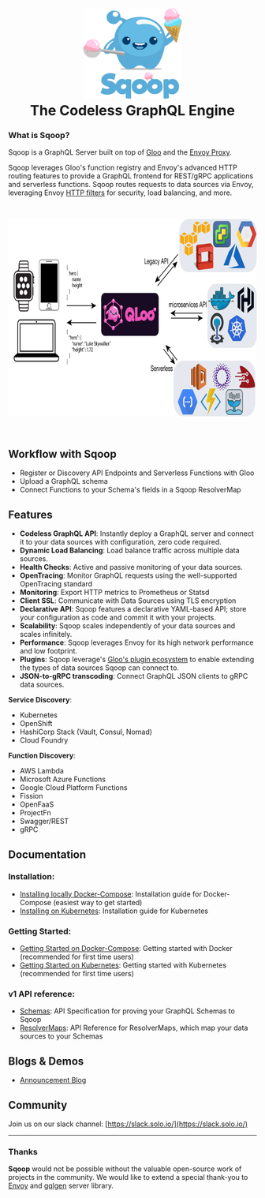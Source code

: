 

<h1 align="center">
    <img src="docs/Sqoop.png" alt="Sqoop" width="200" height="183">
  <br>
  The Codeless GraphQL Engine
</h1>

### What is Sqoop?

Sqoop is a GraphQL Server built on top of [Gloo](https://github.com/solo-io/gloo) and the [Envoy Proxy](https://envoyproxy.io).

Sqoop leverages Gloo's function registry and Envoy's advanced HTTP routing features to provide a GraphQL frontend
for REST/gRPC applications and serverless functions. Sqoop routes requests to data sources via Envoy, leveraging 
Envoy [HTTP filters](https://www.envoyproxy.io/docs/envoy/latest/api-v2/config/filter/filter.html?highlight=http%20filter) 
for security, load balancing, and more.

<BR>
<p align="center">
<img src="docs/introduction/high_level_architecture.png" alt="Sqoop" width="776" height="400">
</p>    
<BR>
    
## Workflow with Sqoop
* Register or Discovery API Endpoints and Serverless Functions with Gloo
* Upload a GraphQL schema 
* Connect Functions to your Schema's fields in a Sqoop ResolverMap

## Features
* **Codeless GraphQL API**: Instantly deploy a GraphQL server and connect it to your data sources with configuration,
zero code required.
* **Dynamic Load Balancing**: Load balance traffic across multiple data sources.
* **Health Checks**: Active and passive monitoring of your data sources.
* **OpenTracing**: Monitor GraphQL requests using the well-supported OpenTracing standard
* **Monitoring**: Export HTTP metrics to Prometheus or Statsd
* **Client SSL**: Communicate with Data Sources using TLS encryption 
* **Declarative API**: Sqoop features a declarative YAML-based API; store your configuration as code and commit it with your projects.
* **Scalability**: Sqoop scales independently of your data sources and scales infinitely.
* **Performance**: Sqoop leverages Envoy for its high network performance and low footprint.
* **Plugins**: Sqoop leverage's [Gloo's plugin ecosystem](https://gloo.solo.io/plugins/aws/) to enable extending the types
of data sources Sqoop can connect to.
* **JSON-to-gRPC transcoding**: Connect GraphQL JSON clients to gRPC data sources.

**Service Discovery**:
* Kubernetes
* OpenShift
* HashiCorp Stack (Vault, Consul, Nomad)
* Cloud Foundry

**Function Discovery**:
* AWS Lambda
* Microsoft Azure Functions
* Google Cloud Platform Functions
* Fission
* OpenFaaS
* ProjectFn
* Swagger/REST
* gRPC

## Documentation

### Installation:
* [Installing locally Docker-Compose](docs/installation/docker.md): Installation guide for Docker-Compose (easiest way to get started)
* [Installing on Kubernetes](docs/installation/kubernetes.md): Installation guide for Kubernetes

### Getting Started:
* [Getting Started on Docker-Compose](docs/getting_started/docker/1.md): Getting started with Docker (recommended for first time users)
* [Getting Started on Kubernetes](docs/getting_started/kubernetes/1.md): Getting started with Kubernetes (recommended for first time users)

### v1 API reference:
* [Schemas](docs/v1/schema.md): API Specification for proving your GraphQL Schemas to Sqoop
* [ResolverMaps](docs/v1/resolver_map.md): API Reference for ResolverMaps, which map your data sources to your Schemas


Blogs & Demos
-----
* [Announcement Blog](https://medium.com/solo-io/)

Community
-----
Join us on our slack channel: [https://slack.solo.io/](https://slack.solo.io/)

---

### Thanks

**Sqoop** would not be possible without the valuable open-source work of projects in the community. We would like to extend 
a special thank-you to [Envoy](https://www.envoyproxy.io) and [gqlgen](https://github.com/vektah/gqlgen) server library.
